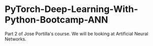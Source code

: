 # PyTorch-Deep-Learning-With-Python-Bootcamp-ANN

Part 2 of Jose Portilla's course.
We will be looking at Artificial Neural Networks.
